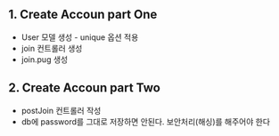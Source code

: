 ## 1. Create Accoun part One
* User 모델 생성 - unique 옵션 적용
* join 컨트롤러 생성
* join.pug 생성

## 2. Create Accoun part Two
* postJoin 컨트롤러 작성
* db에 password를 그대로 저장하면 안된다. 보안처리(해싱)를 해주어야 한다